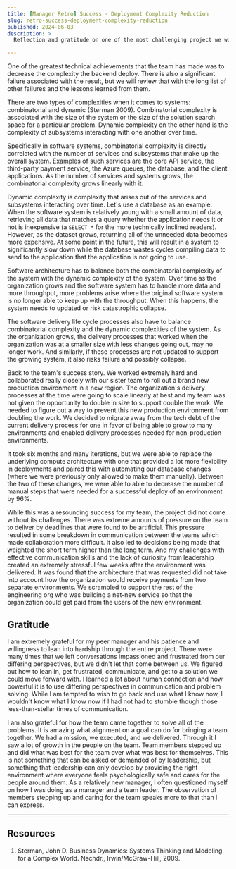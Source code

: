 ```yaml
---
title: [Manager Retro] Success - Deployment Complexity Reduction
slug: retro-success-deployment-complexity-reduction
published: 2024-06-03
description: >
  Reflection and gratitude on one of the most challenging project we worked on. 

---
```


One of the greatest technical achievements that the team has made was to decrease the complexity the
backend deploy. There is also a significant failure associated with the result, but we will review
that with the long list of other failures and the lessons learned from them.

There are two types of complexities when it comes to systems: combinatorial and dynamic (Sterman
2009). Combinatorial complexity is associated with the size of the system or the size of the
solution search space for a particular problem. Dynamic complexity on the other hand is the
complexity of subsystems interacting with one another over time. 

Specifically in software systems, combinatorial complexity is directly correlated with the number of
services and subsystems that make up the overall system. Examples of such services are the core API
service, the third-party payment service, the Azure queues, the database, and the client
applications. As the number of services and systems grows, the combinatorial complexity grows
linearly with it.

Dynamic complexity is complexity that arises out of the services and subsystems interacting over
time. Let's use a database as an example. When the software system is relatively young with a small
amount of data, retrieving all data that matches a query whether the application needs it or not is
inexpensive (a `SELECT *` for the more technically inclined readers). However, as the dataset grows,
returning all of the unneeded data becomes more expensive. At some point in the future, this will
result in a system to significantly slow down while the database wastes cycles compiling data to
send to the application that the application is not going to use. 

Software architecture has to balance both the combinatorial complexity of the system with the
dynamic complexity of the system. Over time as the organization grows and the software system has to
handle more data and more throughput, more problems arise where the original software system is no
longer able to keep up with the throughput. When this happens, the system needs to updated or risk
catastrophic collapse.

The software delivery life cycle processes also have to balance combinatorial complexity and the
dynamic complexities of the system. As the organization grows, the delivery processes that worked
when the organization was at a smaller size with less changes going out, may no longer work. And
similarly, if these processes are not updated to support the growing system, it also risks failure
and possibly collapse.

Back to the team's success story. We worked extremely hard and collaborated really closely with our
sister team to roll out a brand new production environment in a new region. The organization's
delivery processes at the time were going to scale linearly at best and my team was not given the
opportunity to double in size to support double the work. We needed to figure out a way to prevent
this new production environment from doubling the work. We decided to migrate away from the tech
debt of the current delivery process for one in favor of being able to grow to many environments and
enabled delivery processes needed for non-production environments. 

It took six months and many iterations, but we were able to replace the underlying compute
architecture with one that provided a lot more flexibility in deployments and paired this with
automating our database changes (where we were previously only allowed to make them manually).
Between the two of these changes, we were able to able to decrease the number of manual steps that
were needed for a successful deploy of an environment by 96%.

While this was a resounding success for my team, the project did not come without its challenges.
There was extreme amounts of pressure on the team to deliver by deadlines that were found to be
artificial. This pressure resulted in some breakdown in communication between the teams which made
collaboration more difficult. It also led to decisions being made that weighted the short term
higher than the long term. And my challenges with effective communication skills and the lack of
curiosity from leadership created an extremely stressful few weeks after the environment was
delivered. It was found that the architecture that was requested did not take into account how the
organization would receive payments from two separate environments. We scrambled to support the rest
of the engineering org who was building a net-new service so that the organization could get paid
from the users of the new environment.


## Gratitude

I am extremely grateful for my peer manager and his patience and willingness to lean into hardship
through the entire project. There were many times that we left conversations impassioned and
frustrated from our differing perspectives, but we didn't let that come between us. We figured out
how to lean in, get frustrated, communicate, and get to a solution we could move forward with. I
learned a lot about human connection and how powerful it is to use differing perspectives in
communication and problem solving. While I am tempted to wish to go back and use what I know now, I
wouldn't know what I know now if I had not had to stumble though those less-than-stellar times of
communication.

I am also grateful for how the team came together to solve all of the problems. It is amazing what
alignment on a goal can do for bringing a team together. We had a mission, we executed, and we
delivered. Through it I saw a lot of growth in the people on the team. Team members stepped up and
did what was best for the team over what was best for themselves. This is not something that can be
asked or demanded of by leadership, but something that leadership can only develop by providing the
right environment where everyone feels psychologically safe and cares for the people around them. As
a relatively new manager, I often questioned myself on how I was doing as a manager and a team
leader. The observation of members stepping up and caring for the team speaks more to that than I
can express. 


---

## Resources

1. Sterman, John D. Business Dynamics: Systems Thinking and Modeling for a Complex World. Nachdr., Irwin/McGraw-Hill, 2009.
